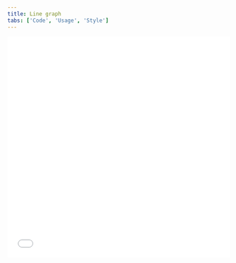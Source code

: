 ```yaml
---
title: Line graph
tabs: ['Code', 'Usage', 'Style']
---
```


<grid-wrapper>
<iframe height='500' scrolling='no' title='Line graph' src='//codepen.io/team/carbon/embed/brLogb/?height=300&theme-id=30962&default-tab=result&embed-version=2' frameborder='no' allowtransparency='true' allowfullscreen='true' style='width: 100%;'>See the Pen <a href='https://codepen.io/team/carbon/pen/brLogb/'>Line graph</a> by Carbon Design System (<a href='https://codepen.io/carbon'>@carbon</a>) on <a href='https://codepen.io'>CodePen</a>.
</iframe>
</grid-wrapper>
